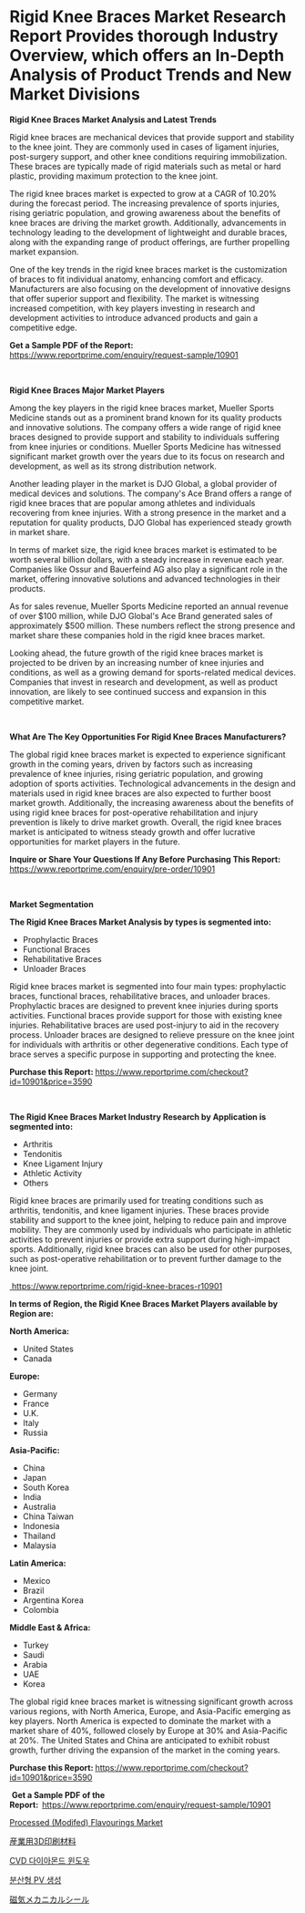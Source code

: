 <p><h1>Rigid Knee Braces Market Research Report Provides thorough Industry Overview, which offers an In-Depth Analysis of Product Trends and New Market Divisions</h1></p><p><strong>Rigid Knee Braces Market Analysis and Latest Trends</strong></p>
<p><p>Rigid knee braces are mechanical devices that provide support and stability to the knee joint. They are commonly used in cases of ligament injuries, post-surgery support, and other knee conditions requiring immobilization. These braces are typically made of rigid materials such as metal or hard plastic, providing maximum protection to the knee joint.</p><p>The rigid knee braces market is expected to grow at a CAGR of 10.20% during the forecast period. The increasing prevalence of sports injuries, rising geriatric population, and growing awareness about the benefits of knee braces are driving the market growth. Additionally, advancements in technology leading to the development of lightweight and durable braces, along with the expanding range of product offerings, are further propelling market expansion.</p><p>One of the key trends in the rigid knee braces market is the customization of braces to fit individual anatomy, enhancing comfort and efficacy. Manufacturers are also focusing on the development of innovative designs that offer superior support and flexibility. The market is witnessing increased competition, with key players investing in research and development activities to introduce advanced products and gain a competitive edge.</p></p>
<p><strong>Get a Sample PDF of the Report:&nbsp;</strong> <a href="https://www.reportprime.com/enquiry/request-sample/10901">https://www.reportprime.com/enquiry/request-sample/10901</a></p>
<p>&nbsp;</p>
<p><strong>Rigid Knee Braces Major Market Players</strong></p>
<p><p>Among the key players in the rigid knee braces market, Mueller Sports Medicine stands out as a prominent brand known for its quality products and innovative solutions. The company offers a wide range of rigid knee braces designed to provide support and stability to individuals suffering from knee injuries or conditions. Mueller Sports Medicine has witnessed significant market growth over the years due to its focus on research and development, as well as its strong distribution network.</p><p>Another leading player in the market is DJO Global, a global provider of medical devices and solutions. The company's Ace Brand offers a range of rigid knee braces that are popular among athletes and individuals recovering from knee injuries. With a strong presence in the market and a reputation for quality products, DJO Global has experienced steady growth in market share.</p><p>In terms of market size, the rigid knee braces market is estimated to be worth several billion dollars, with a steady increase in revenue each year. Companies like Ossur and Bauerfeind AG also play a significant role in the market, offering innovative solutions and advanced technologies in their products.</p><p>As for sales revenue, Mueller Sports Medicine reported an annual revenue of over $100 million, while DJO Global's Ace Brand generated sales of approximately $500 million. These numbers reflect the strong presence and market share these companies hold in the rigid knee braces market.</p><p>Looking ahead, the future growth of the rigid knee braces market is projected to be driven by an increasing number of knee injuries and conditions, as well as a growing demand for sports-related medical devices. Companies that invest in research and development, as well as product innovation, are likely to see continued success and expansion in this competitive market.</p></p>
<p>&nbsp;</p>
<p><strong>What Are The Key Opportunities For Rigid Knee Braces Manufacturers?</strong></p>
<p><p>The global rigid knee braces market is expected to experience significant growth in the coming years, driven by factors such as increasing prevalence of knee injuries, rising geriatric population, and growing adoption of sports activities. Technological advancements in the design and materials used in rigid knee braces are also expected to further boost market growth. Additionally, the increasing awareness about the benefits of using rigid knee braces for post-operative rehabilitation and injury prevention is likely to drive market growth. Overall, the rigid knee braces market is anticipated to witness steady growth and offer lucrative opportunities for market players in the future.</p></p>
<p><strong>Inquire or Share Your Questions If Any Before Purchasing This Report:</strong> <a href="https://www.reportprime.com/enquiry/pre-order/10901">https://www.reportprime.com/enquiry/pre-order/10901</a></p>
<p>&nbsp;</p>
<p><strong>Market Segmentation</strong></p>
<p><strong>The Rigid Knee Braces Market Analysis by types is segmented into:</strong></p>
<p><ul><li>Prophylactic Braces</li><li>Functional Braces</li><li>Rehabilitative Braces</li><li>Unloader Braces</li></ul></p>
<p><p>Rigid knee braces market is segmented into four main types: prophylactic braces, functional braces, rehabilitative braces, and unloader braces. Prophylactic braces are designed to prevent knee injuries during sports activities. Functional braces provide support for those with existing knee injuries. Rehabilitative braces are used post-injury to aid in the recovery process. Unloader braces are designed to relieve pressure on the knee joint for individuals with arthritis or other degenerative conditions. Each type of brace serves a specific purpose in supporting and protecting the knee.</p></p>
<p><strong>Purchase this Report:&nbsp;</strong><a href="https://www.reportprime.com/checkout?id=10901&price=3590">https://www.reportprime.com/checkout?id=10901&price=3590</a></p>
<p>&nbsp;</p>
<p><strong>The Rigid Knee Braces Market Industry Research by Application is segmented into:</strong></p>
<p><ul><li>Arthritis</li><li>Tendonitis</li><li>Knee Ligament Injury</li><li>Athletic Activity</li><li>Others</li></ul></p>
<p><p>Rigid knee braces are primarily used for treating conditions such as arthritis, tendonitis, and knee ligament injuries. These braces provide stability and support to the knee joint, helping to reduce pain and improve mobility. They are commonly used by individuals who participate in athletic activities to prevent injuries or provide extra support during high-impact sports. Additionally, rigid knee braces can also be used for other purposes, such as post-operative rehabilitation or to prevent further damage to the knee joint.</p></p>
<p><a href="https://www.reportprime.com/rigid-knee-braces-r10901">&nbsp;https://www.reportprime.com/rigid-knee-braces-r10901</a></p>
<p><strong>In terms of Region, the Rigid Knee Braces Market Players available by Region are:</strong></p>
<p>
    <p> <strong> North America: </strong>
        <ul>
            <li>United States</li>
            <li>Canada</li>
        </ul>
        </p> 
    <p> <strong> Europe: </strong>
        <ul>
            <li>Germany</li>
            <li>France</li>
            <li>U.K.</li>
            <li>Italy</li>
            <li>Russia</li>
        </ul>
        </p> 
    <p> <strong> Asia-Pacific: </strong>
        <ul>
            <li>China</li>
            <li>Japan</li>
            <li>South Korea</li>
            <li>India</li>
            <li>Australia</li>
            <li>China Taiwan</li>
            <li>Indonesia</li>
            <li>Thailand</li>
            <li>Malaysia</li>
        </ul>
        </p> 
    <p> <strong> Latin America: </strong>
        <ul>
            <li>Mexico</li>
            <li>Brazil</li>
            <li>Argentina Korea</li>
            <li>Colombia</li>
        </ul>
        </p> 
    <p> <strong> Middle East & Africa: </strong>
        <ul>
            <li>Turkey</li>
            <li>Saudi</li>
            <li>Arabia</li>
            <li>UAE</li>
            <li>Korea</li>
        </ul>
    </p>
    </p>
<p><p>The global rigid knee braces market is witnessing significant growth across various regions, with North America, Europe, and Asia-Pacific emerging as key players. North America is expected to dominate the market with a market share of 40%, followed closely by Europe at 30% and Asia-Pacific at 20%. The United States and China are anticipated to exhibit robust growth, further driving the expansion of the market in the coming years.</p></p>
<p><strong>Purchase this Report: </strong><a href="https://www.reportprime.com/checkout?id=10901&price=3590">https://www.reportprime.com/checkout?id=10901&price=3590</a></p>
<p>&nbsp;<strong>Get a Sample PDF of the Report:&nbsp;&nbsp;</strong><a href="https://www.reportprime.com/enquiry/request-sample/10901">https://www.reportprime.com/enquiry/request-sample/10901</a></p>
<p><strong></strong></p>
<p><p><a href="https://medium.com/@alan.ball8990/processed-modifed-flavourings-market-market-segmentation-geographical-regions-and-market-ccf75579c8ac">Processed (Modifed) Flavourings Market</a></p><p><a href="https://medium.com/@chrispcreem58/%E7%94%A3%E6%A5%AD%E7%94%A83d%E3%83%97%E3%83%AA%E3%83%B3%E3%83%88%E6%9D%90%E6%96%99%E6%A5%AD%E7%95%8C%E3%81%AE%E6%B4%9E%E5%AF%9F-2031%E5%B9%B4%E3%81%BE%E3%81%A7%E3%81%AE%E5%B8%82%E5%A0%B4%E3%81%AE%E8%B2%A1%E5%8B%99%E7%8A%B6%E6%B3%81-%E5%B8%82%E5%A0%B4%E8%A6%8F%E6%A8%A1-%E3%81%8A%E3%82%88%E3%81%B3%E5%8F%8E%E7%9B%8A%E5%88%86%E6%9E%90-72773af2d79e">産業用3D印刷材料</a></p><p><a href="https://medium.com/@allanchulist567567jdf/cvd-%EB%8B%A4%EC%9D%B4%EC%95%84%EB%AA%AC%EB%93%9C-%EC%B0%BD-%EC%8B%9C%EC%9E%A5-%EC%84%B8%EA%B3%84-%EB%B0%8F-%EC%A7%80%EC%97%AD-%EB%B6%84%EC%84%9D-%EC%A7%80%EC%97%AD-%EA%B5%AD%EA%B0%80-%EC%88%98%EC%A4%80-%EB%B6%84%EC%84%9D-%EA%B2%BD%EC%9F%81-%ED%92%8D%EA%B2%BD-%EB%B6%84%EC%84%9D-%EB%B0%8F-%EC%98%88%EC%B8%A1-2024-2031-3f9afa373bac">CVD 다이아몬드 윈도우</a></p><p><a href="https://medium.com/@tarynhermanii/%EB%B6%84%EC%82%B0%ED%98%95-%ED%83%9C%EC%96%91%EA%B4%91-%EB%B0%9C%EC%A0%84-%EC%8B%9C%EC%9E%A5-%EA%B7%9C%EB%AA%A8-%EC%84%B1%EC%9E%A5-%EB%B0%8F-%EC%8B%9C%EC%9E%A5-%EC%84%B8%EB%B6%84%ED%99%94-%EB%B0%8F-%EC%A7%80%EC%97%AD%EC%A0%81-%EC%9D%B8%EC%82%AC%EC%9D%B4%ED%8A%B8-%EB%B0%8F-2031%EB%85%84%EA%B9%8C%EC%A7%80%EC%9D%98-%EC%98%88%EC%B8%A1%EC%9D%84-%ED%86%B5%ED%95%9C-%EC%82%B0%EC%97%85-%EB%B6%84%EC%84%9D-7dc313c7007f">분산형 PV 생성</a></p><p><a href="https://github.com/CarlieShields/Market-Research-Report-List-2/blob/main/2318488100034.md">磁気メカニカルシール</a></p></p>